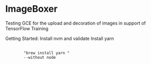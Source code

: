 # ImageBoxer
Testing GCE for the upload and decoration of images in support of TensorFlow Training

Getting Started:
Install nvm and validate
Install yarn
<div class="language-sh highlighter-rouge">
  <div class="highlight">
    <pre class="rougeHighlight">
      <code>
        "brew install yarn "
        <span class="nt">--without node</span>
      </code>
    </pre>
  </div>
 </div>

